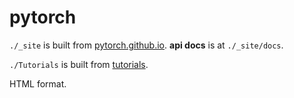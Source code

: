 # pytorch

`./_site` is built from [pytorch.github.io](https://github.com/pytorch/pytorch.github.io). **api docs** is at `./_site/docs`.

`./Tutorials` is built from [tutorials](https://github.com/pytorch/tutorials).

HTML format.
